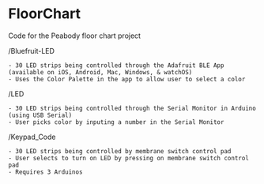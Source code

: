 # FloorChart
Code for the Peabody floor chart project


/Bluefruit-LED

    - 30 LED strips being controlled through the Adafruit BLE App (available on iOS, Android, Mac, Windows, & watchOS)
    - Uses the Color Palette in the app to allow user to select a color

/LED

    - 30 LED strips being controlled through the Serial Monitor in Arduino (using USB Serial)
    - User picks color by inputing a number in the Serial Monitor

/Keypad_Code

    - 30 LED strips being controlled by membrane switch control pad
    - User selects to turn on LED by pressing on membrane switch control pad
    - Requires 3 Arduinos